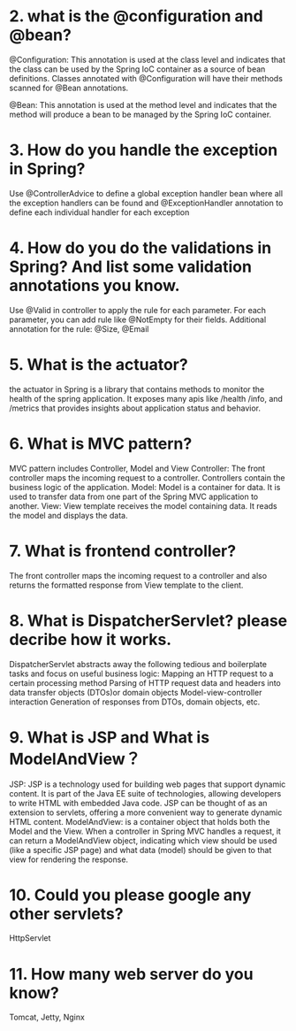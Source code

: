 # 2. what is the @configuration and @bean?
@Configuration: This annotation is used at the class level and indicates that the class can be used by the Spring IoC container as a source of bean definitions.
Classes annotated with @Configuration will have their methods scanned for @Bean annotations.

@Bean: This annotation is used at the method level and indicates that the method will produce a bean to be managed by the Spring IoC container.

# 3. How do you handle the exception in Spring?
Use @ControllerAdvice to define a global exception handler bean where all the exception handlers can be found and @ExceptionHandler annotation to define each individual handler for each exception

# 4. How do you do the validations in Spring? And list some validation annotations you know.
Use @Valid in controller to apply the rule for each parameter. For each parameter, you can add rule like @NotEmpty for their fields.
Additional annotation for the rule: @Size, @Email 

# 5. What is the actuator?
the actuator in Spring is a library that contains methods to monitor the health of the spring application.
It exposes many apis like /health /info, and /metrics that provides insights about application status and behavior.

# 6. What is MVC pattern?
MVC pattern includes Controller, Model and View
Controller: The front controller maps the incoming request to a controller. Controllers contain the business logic of the application.
Model: Model is a container for data. It is used to transfer data from one part of the Spring MVC application to another.
View: View template receives the model containing data. It reads the model and displays the data.

# 7. What is frontend controller?
The front controller maps the incoming request to a controller and also returns the formatted response from View template to the client.

# 8. What is DispatcherServlet? please decribe how it works.
DispatcherServlet abstracts away the following tedious and boilerplate tasks and focus on useful business logic:
Mapping an HTTP request to a certain processing method
Parsing of HTTP request data and headers into data transfer objects (DTOs)or domain objects
Model-view-controller interaction
Generation of responses from DTOs, domain objects, etc.

# 9. What is JSP and What is ModelAndView？
JSP: JSP is a technology used for building web pages that support dynamic content. It is part of the Java EE suite of technologies, allowing developers to write HTML with embedded Java code. JSP can be thought of as an extension to servlets, offering a more convenient way to generate dynamic HTML content.
ModelAndView: is a container object that holds both the Model and the View. When a controller in Spring MVC handles a request, it can return a ModelAndView object, indicating which view should be used (like a specific JSP page) and what data (model) should be given to that view for rendering the response.

# 10. Could you please google any other servlets?
HttpServlet

# 11. How many web server do you know? 
Tomcat, Jetty, Nginx


